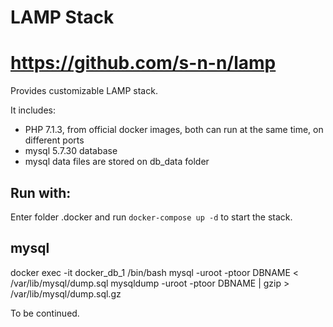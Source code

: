 # LAMP Stack
# https://github.com/s-n-n/lamp
Provides customizable LAMP stack.

It includes:
 * PHP 7.1.3, from official docker images, both can run at the same time, on different ports
 * mysql 5.7.30 database
 * mysql data files are stored on db_data folder

## Run with:

Enter folder .docker and run `docker-compose up -d` to start the stack.

## mysql
docker exec -it docker_db_1 /bin/bash
mysql -uroot -ptoor DBNAME < /var/lib/mysql/dump.sql
mysqldump -uroot -ptoor DBNAME | gzip > /var/lib/mysql/dump.sql.gz

To be continued.